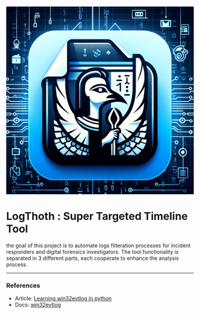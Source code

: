 ![some kickass logo](https://github.com/Ng00m4lDhuhr/LogThoth/blob/main/Logo.png?raw=true)
# LogThoth : Super Targeted Timeline Tool
the goal of this project is to automate logs filteration processes for incident responders and digital forensics investigators. The tool functionality is separated in 3 different parts, each cooperate to enhance the analysis process.

---
### References
* Article: [Learning win32evtlog in python](https://ph20eow.gitbook.io/tech-stuff/silketw/learning-win32evtlog-in-python)
* Docs: [win32evtlog](https://timgolden.me.uk/pywin32-docs/win32evtlog.html)

